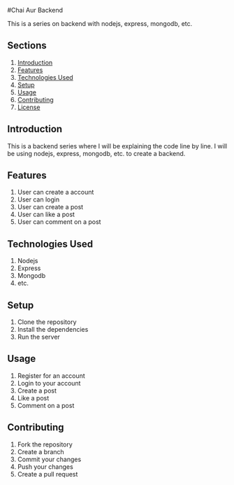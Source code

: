 #Chai Aur Backend

This is a series on backend with nodejs, express, mongodb, etc.

## Sections

1. [Introduction](#introduction)
2. [Features](#features)
3. [Technologies Used](#technologies-used)
4. [Setup](#setup)
5. [Usage](#usage)
6. [Contributing](#contributing)
7. [License](#license)

## Introduction

This is a backend series where I will be explaining the code line by line. I will be using nodejs, express, mongodb, etc. to create a backend.

## Features

1. User can create a account
2. User can login
3. User can create a post
4. User can like a post
5. User can comment on a post

## Technologies Used

1. Nodejs
2. Express
3. Mongodb
4. etc.

## Setup

1. Clone the repository
2. Install the dependencies
3. Run the server

## Usage

1. Register for an account
2. Login to your account
3. Create a post
4. Like a post
5. Comment on a post

## Contributing

1. Fork the repository
2. Create a branch
3. Commit your changes
4. Push your changes
5. Create a pull request
